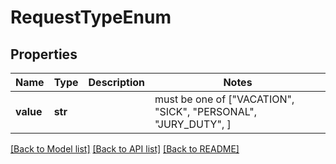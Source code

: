 # RequestTypeEnum


## Properties
Name | Type | Description | Notes
------------ | ------------- | ------------- | -------------
**value** | **str** |  |  must be one of ["VACATION", "SICK", "PERSONAL", "JURY_DUTY", ]

[[Back to Model list]](../README.md#documentation-for-models) [[Back to API list]](../README.md#documentation-for-api-endpoints) [[Back to README]](../README.md)


